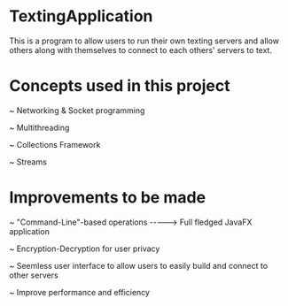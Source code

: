 # TextingApplication
This is a program to allow users to run their own texting servers and allow others along with themselves to connect to each others' servers to text.

# Concepts used in this project
~ Networking & Socket programming

~ Multithreading

~ Collections Framework

~ Streams

# Improvements to be made
~ "Command-Line"-based operations -----> Full fledged JavaFX application

~ Encryption-Decryption for user privacy

~ Seemless user interface to allow users to easily build and connect to other servers

~ Improve performance and efficiency
